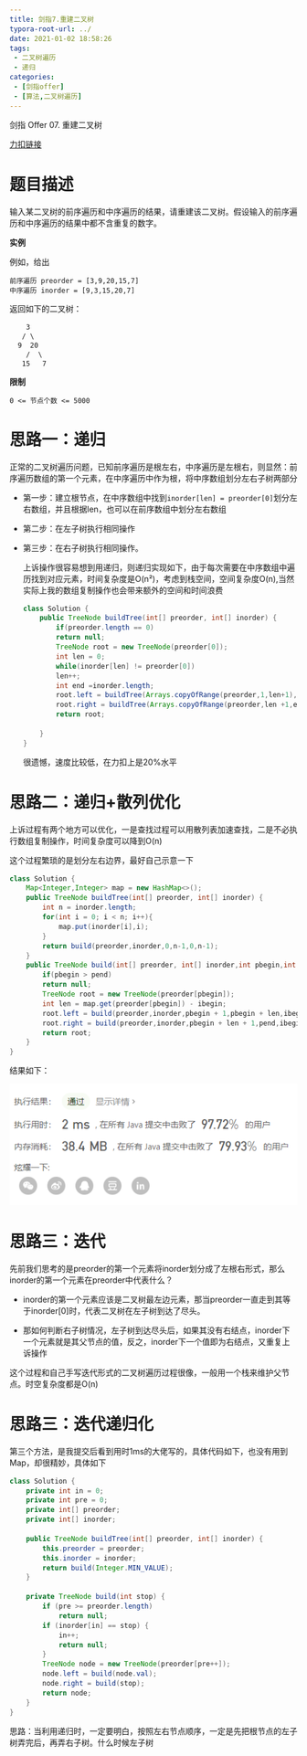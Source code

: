 ```yaml
---
title: 剑指7.重建二叉树
typora-root-url: ../
date: 2021-01-02 18:58:26
tags:
 - 二叉树遍历
 - 递归
categories:
 - [剑指offer]
 - [算法,二叉树遍历]
---
```




剑指 Offer 07. 重建二叉树

[力扣链接](https://leetcode-cn.com/problems/zhong-jian-er-cha-shu-lcof/)

<!--more-->

# 题目描述

输入某二叉树的前序遍历和中序遍历的结果，请重建该二叉树。假设输入的前序遍历和中序遍历的结果中都不含重复的数字。

 **实例**

例如，给出

```
前序遍历 preorder = [3,9,20,15,7]
中序遍历 inorder = [9,3,15,20,7]
```

返回如下的二叉树：

        3
       / \
      9  20
        /  \
       15   7
**限制**

`0 <= 节点个数 <= 5000`

# 思路一：递归

正常的二叉树遍历问题，已知前序遍历是根左右，中序遍历是左根右，则显然：前序遍历数组的第一个元素，在中序遍历中作为根，将中序数组划分左右子树两部分

- 第一步：建立根节点，在中序数组中找到`inorder[len] = preorder[0]`划分左右数组，并且根据len，也可以在前序数组中划分左右数组

- 第二步：在左子树执行相同操作

- 第三步：在右子树执行相同操作。

  上诉操作很容易想到用递归，则递归实现如下，由于每次需要在中序数组中遍历找到对应元素，时间复杂度是O(n²)，考虑到栈空间，空间复杂度O(n),当然实际上我的数组复制操作也会带来额外的空间和时间浪费

  ```java
  class Solution {
      public TreeNode buildTree(int[] preorder, int[] inorder) {
          if(preorder.length == 0)
          return null;
          TreeNode root = new TreeNode(preorder[0]);
          int len = 0;
          while(inorder[len] != preorder[0])
          len++;
          int end =inorder.length;
          root.left = buildTree(Arrays.copyOfRange(preorder,1,len+1),Arrays.copyOfRange(inorder,0,len));
          root.right = buildTree(Arrays.copyOfRange(preorder,len +1,end),Arrays.copyOfRange(inorder,len+1,end));
          return root;
  
      }
  }
  ```

  很遗憾，速度比较低，在力扣上是20%水平

# 思路二：递归+散列优化

上诉过程有两个地方可以优化，一是查找过程可以用散列表加速查找，二是不必执行数组复制操作，时间复杂度可以降到O(n)

这个过程繁琐的是划分左右边界，最好自己示意一下

```java
class Solution {
    Map<Integer,Integer> map = new HashMap<>();
    public TreeNode buildTree(int[] preorder, int[] inorder) {
        int n = inorder.length;
        for(int i = 0; i < n; i++){
            map.put(inorder[i],i);
        }
        return build(preorder,inorder,0,n-1,0,n-1);
    } 
    public TreeNode build(int[] preorder, int[] inorder,int pbegin,int pend,int ibegin,int iend){
        if(pbegin > pend)
        return null;
        TreeNode root = new TreeNode(preorder[pbegin]);
        int len = map.get(preorder[pbegin]) - ibegin;
        root.left = build(preorder,inorder,pbegin + 1,pbegin + len,ibegin,ibegin + len - 1);
        root.right = build(preorder,inorder,pbegin + len + 1,pend,ibegin + len + 1,iend);
        return root;
    }
}
```

结果如下：

![image-20210102194618254](/images/image-20210102194618254.png)

# 思路三：迭代

先前我们思考的是preorder的第一个元素将inorder划分成了左根右形式，那么inorder的第一个元素在preorder中代表什么？

- inorder的第一个元素应该是二叉树最左边元素，那当preorder一直走到其等于inorder[0]时，代表二叉树在左子树到达了尽头。

- 那如何判断右子树情况，左子树到达尽头后，如果其没有右结点，inorder下一个元素就是其父节点的值，反之，inorder下一个值即为右结点，又重复上诉操作

这个过程和自己手写迭代形式的二叉树遍历过程很像，一般用一个栈来维护父节点。时空复杂度都是O(n)





# 思路三：迭代递归化

第三个方法，是我提交后看到用时1ms的大佬写的，具体代码如下，也没有用到Map，却很精妙，具体如下

```java
class Solution {
    private int in = 0;
    private int pre = 0;
    private int[] preorder;
    private int[] inorder;

    public TreeNode buildTree(int[] preorder, int[] inorder) {
        this.preorder = preorder;
        this.inorder = inorder;
        return build(Integer.MIN_VALUE);
    }

    private TreeNode build(int stop) {
        if (pre >= preorder.length)
            return null;
        if (inorder[in] == stop) {
            in++;
            return null;
        }
        TreeNode node = new TreeNode(preorder[pre++]);
        node.left = build(node.val);
        node.right = build(stop);
        return node;
    }
}
```

思路：当利用递归时，一定要明白，按照左右节点顺序，一定是先把根节点的左子树弄完后，再弄右子树。什么时候左子树